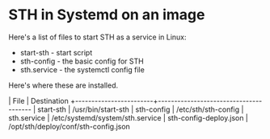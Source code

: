 STH in Systemd on an image
============================

Here's a list of files to start STH as a service in Linux:

* start-sth - start script
* sth-config - the basic config for STH
* sth.service - the systemctl config file

Here's where these are installed.

| File                   | Destination
+------------------------+---------------------------------------
| start-sth              | /usr/bin/start-sth
| sth-config             | /etc/sth/sth-config
| sth.service            | /etc/systemd/system/sth.service
| sth-config-deploy.json | /opt/sth/deploy/conf/sth-config.json

